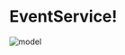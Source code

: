# EventService!




![model](https://user-images.githubusercontent.com/17129016/210155945-f7b6cdd8-8b54-415f-aa0f-99333ace29fe.png)
